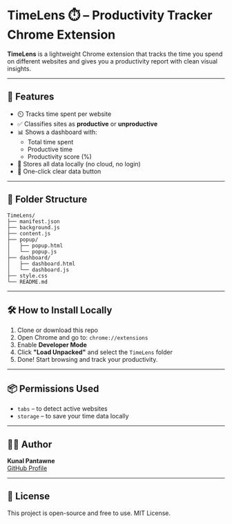 # TimeLens ⏱️ – Productivity Tracker Chrome Extension

**TimeLens** is a lightweight Chrome extension that tracks the time you spend on different websites and gives you a productivity report with clean visual insights.

---

## 🚀 Features

- ⏲️ Tracks time spent per website
- ✅ Classifies sites as **productive** or **unproductive**
- 📊 Shows a dashboard with:
  - Total time spent
  - Productive time
  - Productivity score (%)
- 🧠 Stores all data locally (no cloud, no login)
- 🧹 One-click clear data button

---

## 📂 Folder Structure

```
TimeLens/
├── manifest.json
├── background.js
├── content.js
├── popup/
│   ├── popup.html
│   └── popup.js
├── dashboard/
│   ├── dashboard.html
│   └── dashboard.js
├── style.css
└── README.md
```

---

## 🛠️ How to Install Locally

1. Clone or download this repo
2. Open Chrome and go to: `chrome://extensions`
3. Enable **Developer Mode**
4. Click **"Load Unpacked"** and select the `TimeLens` folder
5. Done! Start browsing and track your productivity.

---

## 📦 Permissions Used

- `tabs` – to detect active websites
- `storage` – to save your time data locally

---

## 👨‍💻 Author

**Kunal Pantawne**  
[GitHub Profile](https://github.com/Kunal_41)

---

## 📄 License

This project is open-source and free to use. MIT License.
